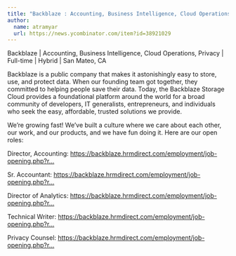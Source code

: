 ```yaml
---
title: "Backblaze : Accounting, Business Intelligence, Cloud Operations, Privacy"
author:
  name: atramyar
  url: https://news.ycombinator.com/item?id=38921029
---
```

Backblaze | Accounting, Business Intelligence, Cloud Operations, Privacy | Full-time | Hybrid | San Mateo, CA

Backblaze is a public company that makes it astonishingly easy to store, use, and protect data. When our founding team got together, they committed to helping people save their data. Today, the Backblaze Storage Cloud provides a foundational platform around the world for a broad community of developers, IT generalists, entrepreneurs, and individuals who seek the easy, affordable, trusted solutions we provide.

We’re growing fast! We’ve built a culture where we care about each other, our work, and our products, and we have fun doing it. Here are our open roles:

Director, Accounting: <a href="https:&#x2F;&#x2F;backblaze.hrmdirect.com&#x2F;employment&#x2F;job-opening.php?req=2878012&amp;#job" rel="nofollow">https:&#x2F;&#x2F;backblaze.hrmdirect.com&#x2F;employment&#x2F;job-opening.php?r...</a>

Sr. Accountant: <a href="https:&#x2F;&#x2F;backblaze.hrmdirect.com&#x2F;employment&#x2F;job-opening.php?req=2878020&amp;&amp;#job" rel="nofollow">https:&#x2F;&#x2F;backblaze.hrmdirect.com&#x2F;employment&#x2F;job-opening.php?r...</a>

Director of Analytics: <a href="https:&#x2F;&#x2F;backblaze.hrmdirect.com&#x2F;employment&#x2F;job-opening.php?req=2792978&amp;#job" rel="nofollow">https:&#x2F;&#x2F;backblaze.hrmdirect.com&#x2F;employment&#x2F;job-opening.php?r...</a>

Technical Writer: <a href="https:&#x2F;&#x2F;backblaze.hrmdirect.com&#x2F;employment&#x2F;job-opening.php?req=2857154&amp;#job" rel="nofollow">https:&#x2F;&#x2F;backblaze.hrmdirect.com&#x2F;employment&#x2F;job-opening.php?r...</a>

Privacy Counsel: <a href="https:&#x2F;&#x2F;backblaze.hrmdirect.com&#x2F;employment&#x2F;job-opening.php?req=2828090&amp;#job" rel="nofollow">https:&#x2F;&#x2F;backblaze.hrmdirect.com&#x2F;employment&#x2F;job-opening.php?r...</a>
